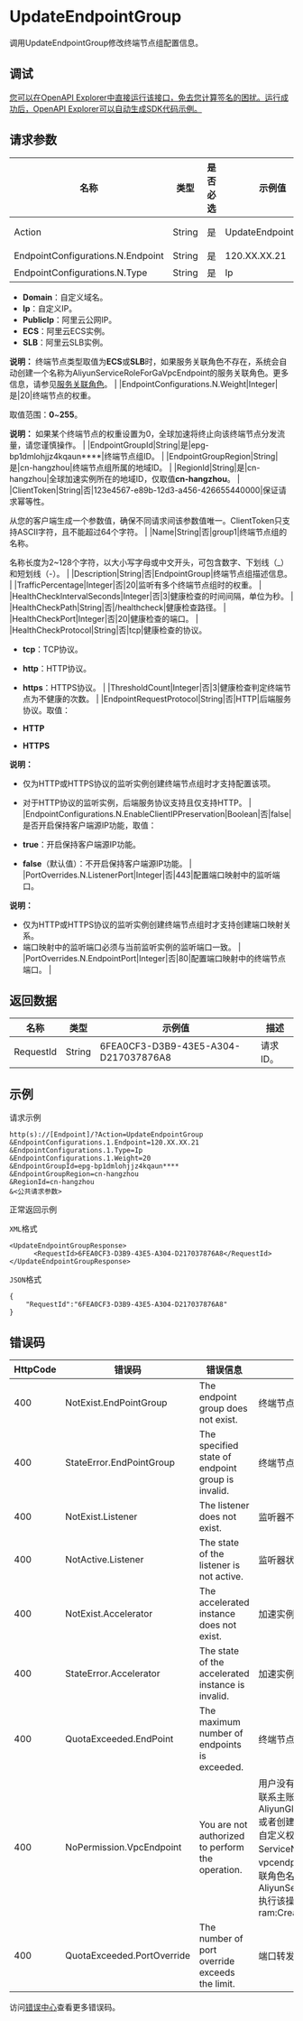 # UpdateEndpointGroup

调用UpdateEndpointGroup修改终端节点组配置信息。

## 调试

[您可以在OpenAPI Explorer中直接运行该接口，免去您计算签名的困扰。运行成功后，OpenAPI Explorer可以自动生成SDK代码示例。](https://api.aliyun.com/#product=Ga&api=UpdateEndpointGroup&type=RPC&version=2019-11-20)

## 请求参数

|名称|类型|是否必选|示例值|描述|
|--|--|----|---|--|
|Action|String|是|UpdateEndpointGroup|系统规定参数。取值：**UpdateEndpointGroup**。 |
|EndpointConfigurations.N.Endpoint|String|是|120.XX.XX.21|终端节点的IP或域名。 |
|EndpointConfigurations.N.Type|String|是|Ip|终端节点类型，取值：

 -   **Domain**：自定义域名。
-   **Ip**：自定义IP。
-   **PublicIp**：阿里云公网IP。
-   **ECS**：阿里云ECS实例。
-   **SLB**：阿里云SLB实例。

 **说明：** 终端节点类型取值为**ECS**或**SLB**时，如果服务关联角色不存在，系统会自动创建一个名称为AliyunServiceRoleForGaVpcEndpoint的服务关联角色。更多信息，请参见[服务关联角色](~~178360~~)。 |
|EndpointConfigurations.N.Weight|Integer|是|20|终端节点的权重。

 取值范围：**0**~**255**。

 **说明：** 如果某个终端节点的权重设置为0，全球加速将终止向该终端节点分发流量，请您谨慎操作。 |
|EndpointGroupId|String|是|epg-bp1dmlohjjz4kqaun\*\*\*\*|终端节点组ID。 |
|EndpointGroupRegion|String|是|cn-hangzhou|终端节点组所属的地域ID。 |
|RegionId|String|是|cn-hangzhou|全球加速实例所在的地域ID，仅取值**cn-hangzhou**。 |
|ClientToken|String|否|123e4567-e89b-12d3-a456-426655440000|保证请求幂等性。

 从您的客户端生成一个参数值，确保不同请求间该参数值唯一。ClientToken只支持ASCII字符，且不能超过64个字符。 |
|Name|String|否|group1|终端节点组的名称。

 名称长度为2~128个字符，以大小写字母或中文开头，可包含数字、下划线（\_）和短划线（-）。 |
|Description|String|否|EndpointGroup|终端节点组描述信息。 |
|TrafficPercentage|Integer|否|20|监听有多个终端节点组时的权重。 |
|HealthCheckIntervalSeconds|Integer|否|3|健康检查的时间间隔，单位为秒。 |
|HealthCheckPath|String|否|/healthcheck|健康检查路径。 |
|HealthCheckPort|Integer|否|20|健康检查的端口。 |
|HealthCheckProtocol|String|否|tcp|健康检查的协议。

 -   **tcp**：TCP协议。
-   **http**：HTTP协议。
-   **https**：HTTPS协议。 |
|ThresholdCount|Integer|否|3|健康检查判定终端节点为不健康的次数。 |
|EndpointRequestProtocol|String|否|HTTP|后端服务协议。取值：

 -   **HTTP**
-   **HTTPS**

 **说明：**

-   仅为HTTP或HTTPS协议的监听实例创建终端节点组时才支持配置该项。
-   对于HTTP协议的监听实例，后端服务协议支持且仅支持HTTP。 |
|EndpointConfigurations.N.EnableClientIPPreservation|Boolean|否|false|是否开启保持客户端源IP功能，取值：

 -   **true**：开启保持客户端源IP功能。
-   **false**（默认值）：不开启保持客户端源IP功能。 |
|PortOverrides.N.ListenerPort|Integer|否|443|配置端口映射中的监听端口。

 **说明：**

-   仅为HTTP或HTTPS协议的监听实例创建终端节点组时才支持创建端口映射关系。
-   端口映射中的监听端口必须与当前监听实例的监听端口一致。 |
|PortOverrides.N.EndpointPort|Integer|否|80|配置端口映射中的终端节点端口。 |

## 返回数据

|名称|类型|示例值|描述|
|--|--|---|--|
|RequestId|String|6FEA0CF3-D3B9-43E5-A304-D217037876A8|请求ID。 |

## 示例

请求示例

```
http(s)://[Endpoint]/?Action=UpdateEndpointGroup
&EndpointConfigurations.1.Endpoint=120.XX.XX.21
&EndpointConfigurations.1.Type=Ip
&EndpointConfigurations.1.Weight=20
&EndpointGroupId=epg-bp1dmlohjjz4kqaun****
&EndpointGroupRegion=cn-hangzhou
&RegionId=cn-hangzhou
&<公共请求参数>
```

正常返回示例

`XML`格式

```
<UpdateEndpointGroupResponse>
      <RequestId>6FEA0CF3-D3B9-43E5-A304-D217037876A8</RequestId>
</UpdateEndpointGroupResponse>
```

`JSON`格式

```
{
	"RequestId":"6FEA0CF3-D3B9-43E5-A304-D217037876A8"
}
```

## 错误码

|HttpCode|错误码|错误信息|描述|
|--------|---|----|--|
|400|NotExist.EndPointGroup|The endpoint group does not exist.|终端节点组不存在|
|400|StateError.EndPointGroup|The specified state of endpoint group is invalid.|终端节点组状态非法|
|400|NotExist.Listener|The listener does not exist.|监听器不存在|
|400|NotActive.Listener|The state of the listener is not active.|监听器状态非稳态|
|400|NotExist.Accelerator|The accelerated instance does not exist.|加速实例不存在|
|400|StateError.Accelerator|The state of the accelerated instance is invalid.|加速实例状态非法|
|400|QuotaExceeded.EndPoint|The maximum number of endpoints is exceeded.|终端节点达到Quota限制|
|400|NoPermission.VpcEndpoint|You are not authorized to perform the operation.|用户没有创建服务关联角色的权限，请联系主账号或权限管理员授权当前用户AliyunGlobalAccelerationFullAccess或者创建服务关联角色的自定义权限。自定义权限策略的相关信息如下： ServiceName：vpcendpoint.ga.aliyuncs.com 服务关联角色名称：AliyunServiceRoleForGaVpcEndpoint 执行该操作所需的用户权限：ram:CreateServiceLinkedRole|
|400|QuotaExceeded.PortOverride|The number of port override exceeds the limit.|端口转发数量超过限制|

访问[错误中心](https://error-center.aliyun.com/status/product/Ga)查看更多错误码。

